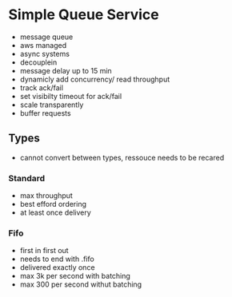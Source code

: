 # Simple Queue Service
- message queue
- aws managed
- async systems
- decouplein
- message delay up to 15 min
- dynamicly add concurrency/ read throughput
- track ack/fail 
- set visibilty timeout for ack/fail
- scale transparently
- buffer requests
## Types
- cannot convert between types, ressouce needs to be recared
### Standard
- max throughput
- best efford ordering
- at least once delivery
### Fifo
- first in first out
- needs to end with .fifo
- delivered exactly once
- max 3k per second with batching
- max 300 per second withut batching
